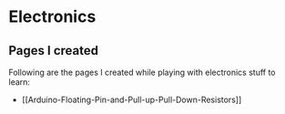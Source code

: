 # Electronics

## Pages I created 
Following are the pages I created while playing with electronics stuff to learn:
* [[Arduino-Floating-Pin-and-Pull-up-Pull-Down-Resistors]]
